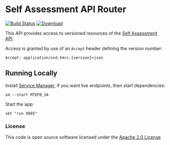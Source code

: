 # Self Assessment API Router
[![Build Status](https://travis-ci.org/hmrc/self-assessment-api-router.svg)](https://travis-ci.org/hmrc/self-assessment-api-router) [ ![Download](https://api.bintray.com/packages/hmrc/releases/self-assessment-api-router/images/download.svg) ](https://bintray.com/hmrc/releases/self-assessment-api-router/_latestVersion)

This API provides access to versioned resources of the [Self Assessment API](https://github.com/hmrc/self-assessment-api).

Access is granted by use of an `Accept` header defining the version number:

    Accept: application/vnd.hmrc.{version}+json    

## Running Locally

Install [Service Manager](https://github.com/hmrc/service-manager), if you want live endpoints, then start dependencies:

    sm --start MTDFB_SA

Start the app:

    sbt "run 9885" 
    

### License

This code is open source software licensed under the [Apache 2.0 License]("http://www.apache.org/licenses/LICENSE-2.0.html")